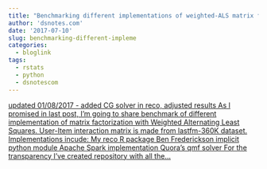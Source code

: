 ```yaml
---
title: "Benchmarking different implementations of weighted-ALS matrix factorization"
author: 'dsnotes.com'
date: '2017-07-10'
slug: benchmarking-different-impleme
categories:
  - bloglink
tags:
  - rstats
  - python
  - dsnotescom
---
```


[updated 01/08/2017 - added CG solver in reco, adjusted results As I promised in last post, I’m going to share benchmark of different implementation of matrix factorization with Weighted Alternating Least Squares. User-Item interaction matrix is made from lastfm-360K dataset. Implementations incude: My reco R package Ben Frederickson implicit python module Apache Spark implementation Quora’s qmf solver For the transparency I’ve created repository with all the...<click to read more>](http://dsnotes.com/post/2017-07-10-bench-wrmf/)

